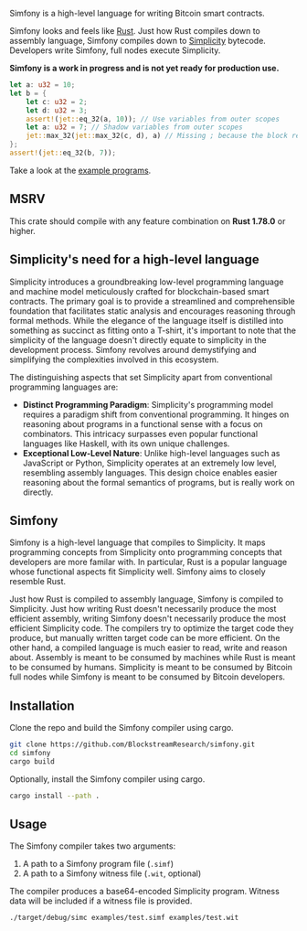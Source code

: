 Simfony is a high-level language for writing Bitcoin smart contracts.

Simfony looks and feels like [Rust](https://www.rust-lang.org). Just how Rust compiles down to assembly language, Simfony compiles down to [Simplicity](https://github.com/BlockstreamResearch/simplicity) bytecode. Developers write Simfony, full nodes execute Simplicity.

**Simfony is a work in progress and is not yet ready for production use.**

```rust
let a: u32 = 10;
let b = {
    let c: u32 = 2;
    let d: u32 = 3;
    assert!(jet::eq_32(a, 10)); // Use variables from outer scopes
    let a: u32 = 7; // Shadow variables from outer scopes
    jet::max_32(jet::max_32(c, d), a) // Missing ; because the block returns a value
};
assert!(jet::eq_32(b, 7));
```

Take a look at the [example programs](https://github.com/BlockstreamResearch/simfony/tree/master/examples).

## MSRV

This crate should compile with any feature combination on **Rust 1.78.0** or higher.

## Simplicity's need for a high-level language

Simplicity introduces a groundbreaking low-level programming language and machine model meticulously crafted for blockchain-based smart contracts. The primary goal is to provide a streamlined and comprehensible foundation that facilitates static analysis and encourages reasoning through formal methods. While the elegance of the language itself is distilled into something as succinct as fitting onto a T-shirt, it's important to note that the simplicity of the language doesn't directly equate to simplicity in the development process. Simfony revolves around demystifying and simplifying the complexities involved in this ecosystem.

The distinguishing aspects that set Simplicity apart from conventional programming languages are:

- **Distinct Programming Paradigm**: Simplicity's programming model requires a paradigm shift from conventional programming. It hinges on reasoning about programs in a functional sense with a focus on combinators. This intricacy surpasses even popular functional languages like Haskell, with its own unique challenges.
- **Exceptional Low-Level Nature**: Unlike high-level languages such as JavaScript or Python, Simplicity operates at an extremely low level, resembling assembly languages. This design choice enables easier reasoning about the formal semantics of programs, but is really work on directly.

## Simfony

Simfony is a high-level language that compiles to Simplicity. It maps programming concepts from Simplicity onto programming concepts that developers are more familar with. In particular, Rust is a popular language whose functional aspects fit Simplicity well. Simfony aims to closely resemble Rust.

Just how Rust is compiled to assembly language, Simfony is compiled to Simplicity. Just how writing Rust doesn't necessarily produce the most efficient assembly, writing Simfony doesn't necessarily produce the most efficient Simplicity code. The compilers try to optimize the target code they produce, but manually written target code can be more efficient. On the other hand, a compiled language is much easier to read, write and reason about. Assembly is meant to be consumed by machines while Rust is meant to be consumed by humans. Simplicity is meant to be consumed by Bitcoin full nodes while Simfony is meant to be consumed by Bitcoin developers.

## Installation

Clone the repo and build the Simfony compiler using cargo.

```bash
git clone https://github.com/BlockstreamResearch/simfony.git
cd simfony
cargo build
```

Optionally, install the Simfony compiler using cargo.

```bash
cargo install --path .
```

## Usage

The Simfony compiler takes two arguments:

1. A path to a Simfony program file (`.simf`)
1. A path to a Simfony witness file (`.wit`, optional)

The compiler produces a base64-encoded Simplicity program. Witness data will be included if a witness file is provided.

```bash
./target/debug/simc examples/test.simf examples/test.wit
```
